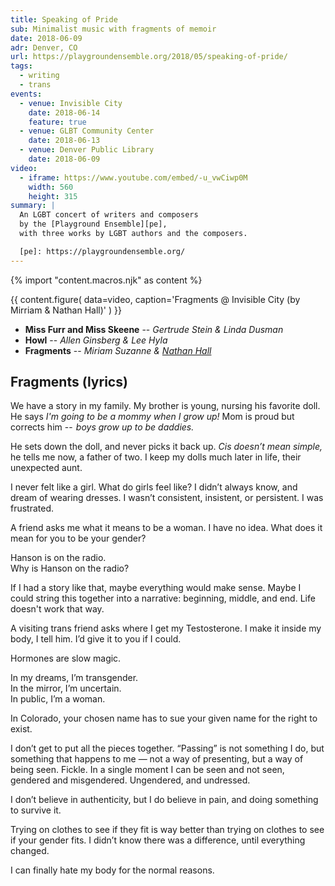 ```yaml
---
title: Speaking of Pride
sub: Minimalist music with fragments of memoir
date: 2018-06-09
adr: Denver, CO
url: https://playgroundensemble.org/2018/05/speaking-of-pride/
tags:
  - writing
  - trans
events:
  - venue: Invisible City
    date: 2018-06-14
    feature: true
  - venue: GLBT Community Center
    date: 2018-06-13
  - venue: Denver Public Library
    date: 2018-06-09
video:
  - iframe: https://www.youtube.com/embed/-u_vwCiwp0M
    width: 560
    height: 315
summary: |
  An LGBT concert of writers and composers
  by the [Playground Ensemble][pe],
  with three works by LGBT authors and the composers.

  [pe]: https://playgroundensemble.org/
---
```


{% import "content.macros.njk" as content %}

{{ content.figure(
  data=video,
  caption='Fragments @ Invisible City (by Mirriam & Nathan Hall)'
) }}

- **Miss Furr and Miss Skeene** --
  *Gertrude Stein & Linda Dusman*
- **Howl** --
  *Allen Ginsberg & Lee Hyla*
- **Fragments** --
  *Miriam Suzanne & [Nathan Hall](https://nathan-hall.net/)*

## Fragments (lyrics)

We have a story in my family.
My brother is young,
nursing his favorite doll.
He says *I'm going to be a mommy when I grow up!*
Mom is proud but corrects him --
 *boys grow up to be daddies.*

He sets down the doll,
and never picks it back up.
*Cis doesn’t mean simple,*
he tells me now,
a father of two.
I keep my dolls much later in life,
their unexpected aunt.

I never felt like a girl.
What do girls feel like?
I didn’t always know,
and dream of wearing dresses.
I wasn’t consistent, insistent, or persistent.
I was frustrated.

A friend asks me what it means to be a woman.
I have no idea.
What does it mean for you to be your gender?

Hanson is on the radio. \
Why is Hanson on the radio?

If I had a story like that,
maybe everything would make sense.
Maybe I could string this together into a narrative:
beginning, middle, and end.
Life doesn't work that way.

A visiting trans friend asks where I get my Testosterone.
I make it inside my body, I tell him.
I’d give it to you if I could.

Hormones are slow magic.

In my dreams, I’m transgender. \
In the mirror, I’m uncertain. \
In public, I’m a woman.

In Colorado,
your chosen name
has to sue your given name
for the right to exist.

I don’t get to put all the pieces together.
“Passing” is not something I do,
but something that happens to me —
not a way of presenting,
but a way of being seen.
Fickle.
In a single moment I can be seen and not seen,
gendered and misgendered.
Ungendered, and undressed.

I don’t believe in authenticity,
but I do believe in pain,
and doing something to survive it.

Trying on clothes to see if they fit
is way better than trying on clothes to see if your gender fits.
I didn’t know there was a difference,
until everything changed.

I can finally hate my body for the normal reasons.

